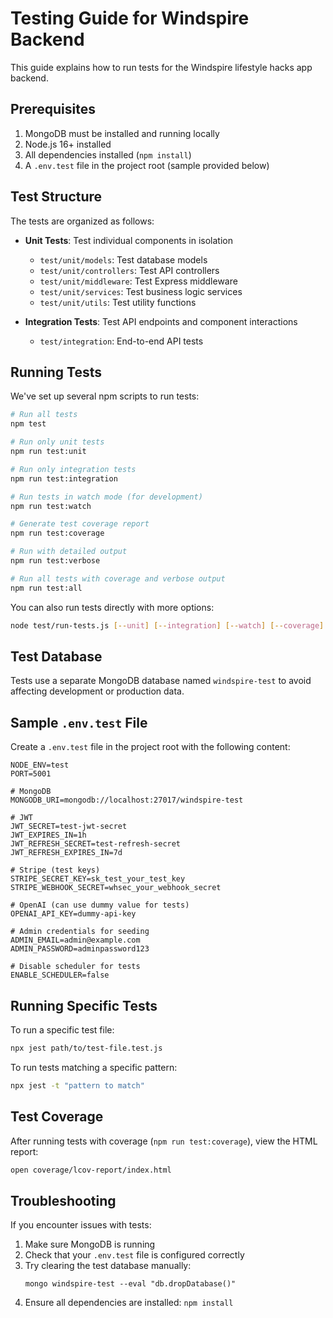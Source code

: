 # Testing Guide for Windspire Backend

This guide explains how to run tests for the Windspire lifestyle hacks app backend.

## Prerequisites

1. MongoDB must be installed and running locally
2. Node.js 16+ installed
3. All dependencies installed (`npm install`)
4. A `.env.test` file in the project root (sample provided below)

## Test Structure

The tests are organized as follows:

- **Unit Tests**: Test individual components in isolation
  - `test/unit/models`: Test database models
  - `test/unit/controllers`: Test API controllers
  - `test/unit/middleware`: Test Express middleware
  - `test/unit/services`: Test business logic services
  - `test/unit/utils`: Test utility functions

- **Integration Tests**: Test API endpoints and component interactions
  - `test/integration`: End-to-end API tests

## Running Tests

We've set up several npm scripts to run tests:

```bash
# Run all tests
npm test

# Run only unit tests
npm run test:unit

# Run only integration tests
npm run test:integration

# Run tests in watch mode (for development)
npm run test:watch

# Generate test coverage report
npm run test:coverage

# Run with detailed output
npm run test:verbose

# Run all tests with coverage and verbose output
npm run test:all
```

You can also run tests directly with more options:

```bash
node test/run-tests.js [--unit] [--integration] [--watch] [--coverage] [--verbose]
```

## Test Database

Tests use a separate MongoDB database named `windspire-test` to avoid affecting development or production data.

## Sample `.env.test` File

Create a `.env.test` file in the project root with the following content:

```
NODE_ENV=test
PORT=5001

# MongoDB
MONGODB_URI=mongodb://localhost:27017/windspire-test

# JWT
JWT_SECRET=test-jwt-secret
JWT_EXPIRES_IN=1h
JWT_REFRESH_SECRET=test-refresh-secret
JWT_REFRESH_EXPIRES_IN=7d

# Stripe (test keys)
STRIPE_SECRET_KEY=sk_test_your_test_key
STRIPE_WEBHOOK_SECRET=whsec_your_webhook_secret

# OpenAI (can use dummy value for tests)
OPENAI_API_KEY=dummy-api-key

# Admin credentials for seeding
ADMIN_EMAIL=admin@example.com
ADMIN_PASSWORD=adminpassword123

# Disable scheduler for tests
ENABLE_SCHEDULER=false
```

## Running Specific Tests

To run a specific test file:

```bash
npx jest path/to/test-file.test.js
```

To run tests matching a specific pattern:

```bash
npx jest -t "pattern to match"
```

## Test Coverage

After running tests with coverage (`npm run test:coverage`), view the HTML report:

```bash
open coverage/lcov-report/index.html
```

## Troubleshooting

If you encounter issues with tests:

1. Make sure MongoDB is running
2. Check that your `.env.test` file is configured correctly
3. Try clearing the test database manually:
   ```
   mongo windspire-test --eval "db.dropDatabase()"
   ```
4. Ensure all dependencies are installed: `npm install` 